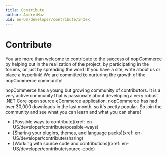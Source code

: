 ```yaml
---
title: Contribute
author: AndreiMaz
uid: en-US/developer/contribute/index
---
```

# Contribute

You are more than welcome to contribute to the success of nopCommerce by helping out in the realization of the project, by participating in the forums, or just by spreading the word! If you have a site, write about us or place a hyperlink! We are committed to nurturing the growth of the nopCommerce community!

nopCommerce has a young but growing community of contributors. It is a very active community that is passionate about developing a very robust .NET Core open source eCommerce application. nopCommerce has had over 30,000 downloads in the last month, so it's pretty popular. So join the community and see what you can learn and what you can share!

* [Possible ways to contribute](xref: en-US/developer/contribute/possible-ways)
* [Sharing your plugins, themes, and language packs](xref: en-US/developer/contribute/sharing)
* [Working with source code and contributions](xref: en-US/developer/contribute/source-code)
